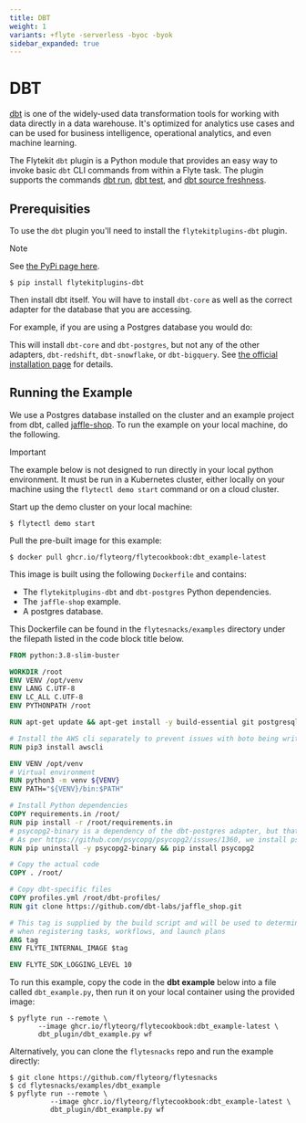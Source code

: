 ```yaml
---
title: DBT
weight: 1
variants: +flyte -serverless -byoc -byok
sidebar_expanded: true
---
```


# DBT

[dbt](https://www.getdbt.com/) is one of the widely-used data transformation
tools for working with data directly in a data warehouse. It's optimized for
analytics use cases and can be used for business intelligence, operational
analytics, and even machine learning.

The Flytekit `dbt` plugin is a Python module that provides an easy way to
invoke basic `dbt` CLI commands from within a Flyte task. The plugin supports
the commands [dbt run](https://docs.getdbt.com/reference/commands/run),
[dbt test](https://docs.getdbt.com/reference/commands/test), and
[dbt source freshness](https://docs.getdbt.com/reference/commands/source).

## Prerequisities

To use the `dbt` plugin you'll need to install the `flytekitplugins-dbt`
plugin.

> [!NOTE]
> See [the PyPi page here](https://pypi.org/project/flytekitplugins-dbt/).

```shell
$ pip install flytekitplugins-dbt
```

Then install dbt itself. You will have to install `dbt-core` as well as
the correct adapter for the database that you are accessing.

For example, if you are using a Postgres database you would do:



This will install `dbt-core` and `dbt-postgres`, but not any of the other
adapters, `dbt-redshift`, `dbt-snowflake`, or `dbt-bigquery`. See
[the official installation page](https://docs.getdbt.com/docs/get-started/pip-install)
for details.


## Running the Example

We use a Postgres database installed on the cluster and an example project from
dbt, called [jaffle-shop](https://github.com/dbt-labs/jaffle_shop).
To run the example on your local machine, do the following.

> [!IMPORTANT]
> The example below is not designed to run directly in your local
> python environment. It must be run in a Kubernetes cluster, either locally on
> your machine using the `flytectl demo start` command or on a cloud cluster.

Start up the demo cluster on your local machine:

```shell
$ flytectl demo start
```

Pull the pre-built image for this example:

```shell
$ docker pull ghcr.io/flyteorg/flytecookbook:dbt_example-latest
```

This image is built using the following `Dockerfile` and contains:

- The `flytekitplugins-dbt` and `dbt-postgres` Python dependencies.
- The `jaffle-shop` example.
- A postgres database.

This Dockerfile can be found in the ``flytesnacks/examples`` directory under
the filepath listed in the code block title below.

```dockerfile
FROM python:3.8-slim-buster

WORKDIR /root
ENV VENV /opt/venv
ENV LANG C.UTF-8
ENV LC_ALL C.UTF-8
ENV PYTHONPATH /root

RUN apt-get update && apt-get install -y build-essential git postgresql-client libpq-dev

# Install the AWS cli separately to prevent issues with boto being written over
RUN pip3 install awscli

ENV VENV /opt/venv
# Virtual environment
RUN python3 -m venv ${VENV}
ENV PATH="${VENV}/bin:$PATH"

# Install Python dependencies
COPY requirements.in /root/
RUN pip install -r /root/requirements.in
# psycopg2-binary is a dependency of the dbt-postgres adapter, but that doesn't work on mac M1s.
# As per https://github.com/psycopg/psycopg2/issues/1360, we install psycopg to circumvent this.
RUN pip uninstall -y psycopg2-binary && pip install psycopg2

# Copy the actual code
COPY . /root/

# Copy dbt-specific files
COPY profiles.yml /root/dbt-profiles/
RUN git clone https://github.com/dbt-labs/jaffle_shop.git

# This tag is supplied by the build script and will be used to determine the version
# when registering tasks, workflows, and launch plans
ARG tag
ENV FLYTE_INTERNAL_IMAGE $tag

ENV FLYTE_SDK_LOGGING_LEVEL 10
```

To run this example, copy the code in the **dbt example** below into a file
called `dbt_example.py`, then run it on your local container using the
provided image:

```shell
$ pyflyte run --remote \
       --image ghcr.io/flyteorg/flytecookbook:dbt_example-latest \
       dbt_plugin/dbt_example.py wf
```

Alternatively, you can clone the `flytesnacks` repo and run the example directly:

```shell
$ git clone https://github.com/flyteorg/flytesnacks
$ cd flytesnacks/examples/dbt_example
$ pyflyte run --remote \
          --image ghcr.io/flyteorg/flytecookbook:dbt_example-latest \
          dbt_plugin/dbt_example.py wf
```